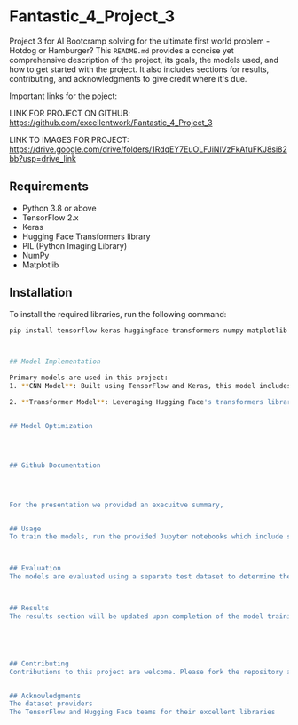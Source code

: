 # Fantastic_4_Project_3

Project 3 for AI Bootcramp solving for the ultimate first world problem - Hotdog or Hamburger?
This `README.md` provides a concise yet comprehensive description of the project, its goals, the models used, and how to get started with the project. It also includes sections for results, contributing, and acknowledgments to give credit where it's due.

Important links for the poject:

LINK  FOR PROJECT ON GITHUB:  https://github.com/excellentwork/Fantastic_4_Project_3

LINK TO IMAGES FOR PROJECT:  
https://drive.google.com/drive/folders/1RdqEY7EuOLFJiNlVzFkAfuFKJ8si82bb?usp=drive_link


## Requirements
- Python 3.8 or above
- TensorFlow 2.x
- Keras
- Hugging Face Transformers library
- PIL (Python Imaging Library)
- NumPy
- Matplotlib

## Installation
To install the required libraries, run the following command:
```bash
pip install tensorflow keras huggingface transformers numpy matplotlib pillow



## Model Implementation

Primary models are used in this project:
1. **CNN Model**: Built using TensorFlow and Keras, this model includes layers for convolution, max pooling, and dense connections, along with dropout for regularization.

2. **Transformer Model**: Leveraging Hugging Face's transformers library, this model uses a pre-trained Vision Transformer (ViT) to classify images.


## Model Optimization




## Github Documentation




For the presentation we provided an execuitve summary, 


## Usage
To train the models, run the provided Jupyter notebooks which include step-by-step instructions and code cells.



## Evaluation
The models are evaluated using a separate test dataset to determine their accuracy and loss. The evaluation metrics are printed at the end of the testing phase.



## Results
The results section will be updated upon completion of the model training and evaluation.





## Contributing
Contributions to this project are welcome. Please fork the repository and submit a pull request with your proposed changes.


## Acknowledgments
The dataset providers
The TensorFlow and Hugging Face teams for their excellent libraries


